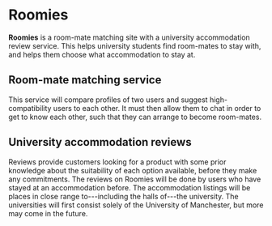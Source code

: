 # Roomies
**Roomies** is a room-mate matching site with a university accommodation review service. This helps university students find room-mates to stay with, and helps them choose what accommodation to stay at.

## Room-mate matching service
This service will compare profiles of two users and suggest high-compatibility users to each other. It must then allow them to chat in order to get to know each other, such that they can arrange to become room-mates.

## University accommodation reviews
Reviews provide customers looking for a product with some prior knowledge about the suitability of each option available, before they make any commitments. The reviews on Roomies will be done by users who have stayed at an accommodation before. The accommodation listings will be places in close range to---including the halls of---the university. The universities will first consist solely of the University of Manchester, but more may come in the future.